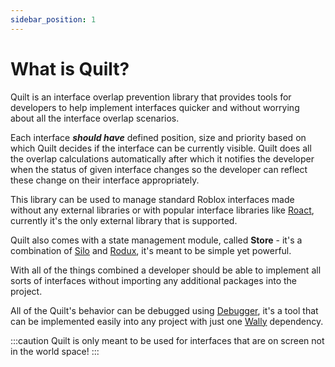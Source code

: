 ```yaml
---
sidebar_position: 1
---
```


# What is Quilt?

Quilt is an interface overlap prevention library that provides tools for developers to help implement interfaces quicker and without worrying about all the interface overlap scenarios.

Each interface ***should have*** defined position, size and priority based on which Quilt decides if the interface can be currently visible. Quilt does all the overlap calculations automatically after which it notifies the developer when the status of given interface changes so the developer can reflect these change on their interface appropriately.

This library can be used to manage standard Roblox interfaces made without any external libraries or with popular interface libraries like [Roact](https://github.com/Roblox/roact), currently it's the only external library that is supported.

Quilt also comes with a state management module, called **Store** - it's a combination of [Silo](https://sleitnick.github.io/RbxUtil/api/Silo/) and [Rodux](https://github.com/Roblox/rodux), it's meant to be simple yet powerful.

With all of the things combined a developer should be able to implement all sorts of interfaces without importing any additional packages into the project.

All of the Quilt's behavior can be debugged using [Debugger](/docs/Quilt/debugger), it's a tool that can be implemented easily into any project with just one [Wally](https://wally.run) dependency.

:::caution
Quilt is only meant to be used for interfaces that are on screen not in the world space!
:::